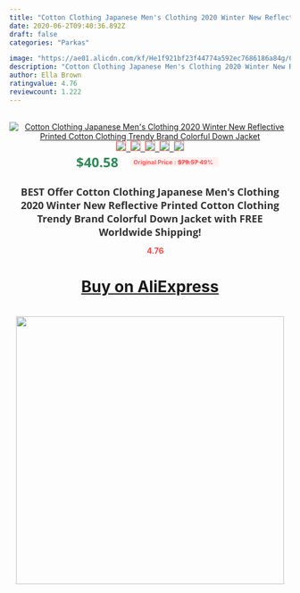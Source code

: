 ```yaml
---
title: "Cotton Clothing Japanese Men's Clothing 2020 Winter New Reflective Printed Cotton Clothing Trendy Brand Colorful Down Jacket"
date: 2020-06-2T09:40:36.892Z
draft: false
categories: "Parkas"

image: "https://ae01.alicdn.com/kf/He1f921bf23f44774a592ec7686186a84g/Cotton-Clothing-Japanese-Men-s-Clothing-2020-Winter-New-Reflective-Printed-Cotton-Clothing-Trendy-Brand-Colorful.jpg"
description: "Cotton Clothing Japanese Men's Clothing 2020 Winter New Reflective Printed Cotton Clothing Trendy Brand Colorful Down Jacket"
author: Ella Brown
ratingvalue: 4.76
reviewcount: 1.222
---
```

<br>
<div style="text-align: center;">
<a href="https://s.click.aliexpress.com/e/_9j4oyN" target="_blank" rel="nofollow noopener noreferrer"><img alt="Cotton Clothing Japanese Men's Clothing 2020 Winter New Reflective Printed Cotton Clothing Trendy Brand Colorful Down Jacket" class="magnifier-image" src="https://ae01.alicdn.com/kf/He1f921bf23f44774a592ec7686186a84g/Cotton-Clothing-Japanese-Men-s-Clothing-2020-Winter-New-Reflective-Printed-Cotton-Clothing-Trendy-Brand-Colorful.jpg_640x640.jpg">
<br>
<img style="border:1px solid salmon" src="https://ae01.alicdn.com/kf/He1f921bf23f44774a592ec7686186a84g/Cotton-Clothing-Japanese-Men-s-Clothing-2020-Winter-New-Reflective-Printed-Cotton-Clothing-Trendy-Brand-Colorful.jpg_120x120.jpg">&nbsp;&nbsp;<img style="border:1px solid salmon" src="https://ae01.alicdn.com/kf/H209d98e2b2954d3faeb08a3086dbb2eft/Cotton-Clothing-Japanese-Men-s-Clothing-2020-Winter-New-Reflective-Printed-Cotton-Clothing-Trendy-Brand-Colorful.jpg_120x120.jpg">&nbsp;&nbsp;<img style="border:1px solid salmon" src="https://ae01.alicdn.com/kf/Had10a2cdfda240f8af3da608b80441da6/Cotton-Clothing-Japanese-Men-s-Clothing-2020-Winter-New-Reflective-Printed-Cotton-Clothing-Trendy-Brand-Colorful.jpg_120x120.jpg">&nbsp;&nbsp;<img style="border:1px solid salmon" src="https://ae01.alicdn.com/kf/H231225638ba343588f7c26aed6aec943B/Cotton-Clothing-Japanese-Men-s-Clothing-2020-Winter-New-Reflective-Printed-Cotton-Clothing-Trendy-Brand-Colorful.jpg_120x120.jpg">&nbsp;&nbsp;<img style="border:1px solid salmon" src="https://ae01.alicdn.com/kf/H8845884f114f41f7832b1cbae0cbb6e7k/Cotton-Clothing-Japanese-Men-s-Clothing-2020-Winter-New-Reflective-Printed-Cotton-Clothing-Trendy-Brand-Colorful.jpg_120x120.jpg"></a></div><br0>
<div style="text-align: center;"><span style="background-color: white; border: 0px; box-sizing: border-box; color: seagreen; display: inline-block; font-family: &quot;open sans&quot; , &quot;arial&quot; , &quot;helvetica&quot; , sans-serif , &quot;heiti&quot;; font-size: 24px; font-stretch: inherit; font-weight: 700; line-height: inherit; margin: 0px 10px 0px 0px; padding: 0px; vertical-align: middle;">$40.58 </span>
<span style="background: rgb(255 , 241 , 241); border-radius: 3px; border: 0px; box-sizing: border-box; color: #ff4747; display: inline-block; font-family: inherit; font-size: 12px; font-stretch: inherit; font-style: inherit; font-variant: inherit; font-weight: 600; line-height: inherit; margin: 0px; padding: 2px 5px; transform: scale(0.9); vertical-align: middle;">Original Price : <b style="text-decoration: line-through;">$79.57 </b> 49%&nbsp;&nbsp;</span></div>
<h1 style="color: #333333; display: inline-block; font-family: &quot;open sans&quot; , &quot;arial&quot; , &quot;helvetica&quot; , sans-serif , &quot;heiti&quot;; font-size: 18px; font-stretch: inherit; font-weight: 700; text-align: center;">BEST Offer Cotton Clothing Japanese Men's Clothing 2020 Winter New Reflective Printed Cotton Clothing Trendy Brand Colorful Down Jacket with FREE Worldwide Shipping!</h1>
<div style="color: #ff4747; text-align: center;">
<img src="https://4.bp.blogspot.com/-M0ZcTcb-5uY/XleCXlxnR4I/AAAAAAAAAEc/OrjgMkXV1oMQFaCRZj5HQwOCBcu3w1FegCPcBGAYYCw/s1600/star.png" style="height: 15px;">&nbsp;<b>4.76</b></div>
<div class="button_cont" align="center"><a class="buynow_a" href="https://s.click.aliexpress.com/e/_9j4oyN" target="_blank" rel="nofollow noopener noreferrer"><H1>Buy on AliExpress</H1></a></div><br>
<div class="separator" style="clear: both; text-align: center;">
<img src="https://lh3.googleusercontent.com/-pTy5HemUv9M/XlePHvY0dAI/AAAAAAAAAE4/0nX5iRUoIWY8eMW9Dpxeirr157OZliDIgCLcBGAsYHQ/s1600/badge.gif" width="480">
</div>
